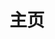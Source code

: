 ---
home: true
layout: BlogHome
hero: true
title: "主页"
heroText: "红杉生活"
tagline: "红杉生活，项目开发管理平台"
heroImage: "/logo.png"
bgImage: "/bg/bg2.png"
heroFullScreen: true
---